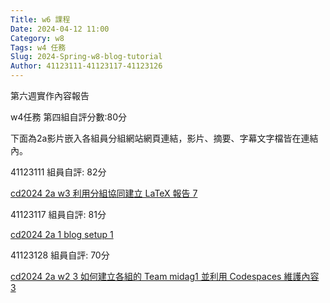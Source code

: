 ```yaml
---
Title: w6 課程
Date: 2024-04-12 11:00
Category: w8
Tags: w4 任務
Slug: 2024-Spring-w8-blog-tutorial
Author: 41123111-41123117-41123126
---
```

第六週實作內容報告

w4任務 第四組自評分數:80分

下面為2a影片嵌入各組員分組網站網頁連結，影片、摘要、字幕文字檔皆在連結內。

41123111
組員自評: 82分

<a href="https://nfuedu-my.sharepoint.com/personal/41123111_nfu_edu_tw/_layouts/15/stream.aspx?id=%2Fpersonal%2F41123111%5Fnfu%5Fedu%5Ftw%2FDocuments%2F%E5%BD%B1%E7%89%87%20%E5%AD%97%E5%B9%95%2F%E5%88%A9%E7%94%A8%E5%88%86%E7%B5%84%E5%8D%94%E5%90%8C%E5%BB%BA%E7%AB%8B%20LaTeX%20%E5%A0%B1%E5%91%8A%5F%E5%AD%97%E5%B9%95%2Emp4&referrer=OneDriveForBusiness&referrerScenario=OpenFile">cd2024 2a w3 利用分組協同建立 LaTeX 報告 7</a>

41123117
組員自評: 81分

<a href="https://nfuedu-my.sharepoint.com/:f:/g/personal/41123117_nfu_edu_tw/Eu8vQIGG4M1DuGz1Jw9wwDsBylH7zhnoEt9c1G48ZvIWKw?e=6lIXQO">cd2024 2a 1 blog setup 1</a>

41123128
組員自評: 70分

<a href="https://nfuedu-my.sharepoint.com/personal/41123128_nfu_edu_tw/_layouts/15/stream.aspx?id=%2Fpersonal%2F41123128%5Fnfu%5Fedu%5Ftw%2FDocuments%2F41123128%20%E4%B8%8A%E8%AA%B2%E5%BD%B1%E7%89%87%E8%A3%BD%E4%BD%9C%2FProduce%2Emp4&referrer=StreamWebApp%2EWeb&referrerScenario=AddressBarCopied%2Eview">cd2024 2a w2 3 如何建立各組的 Team midag1 並利用 Codespaces 維護內容 3</a>